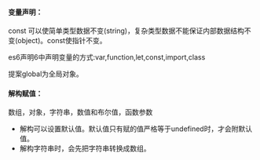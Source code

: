#### 变量声明：
const 可以使简单类型数据不变(string)，复杂类型数据不能保证内部数据结构不变(object)。const使指针不变。

es6声明6中声明变量的方式:var,function,let,const,import,class

提案global为全局对象。

#### 解构赋值：
数组，对象，字符串，数值和布尔值，函数参数

* 解构可以设置默认值。默认值只有赋的值严格等于undefined时，才会附默认值。
* 解构字符串时，会先把字符串转换成数组。